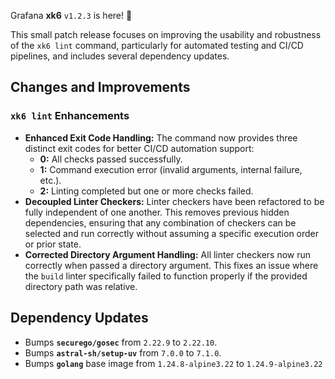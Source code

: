 Grafana **xk6** `v1.2.3` is here! 🎉

This small patch release focuses on improving the usability and robustness of the `xk6 lint` command, particularly for automated testing and CI/CD pipelines, and includes several dependency updates.

## Changes and Improvements

### `xk6 lint` Enhancements

* **Enhanced Exit Code Handling:** The command now provides three distinct exit codes for better CI/CD automation support:
    * **0:** All checks passed successfully.
    * **1:** Command execution error (invalid arguments, internal failure, etc.).
    * **2:** Linting completed but one or more checks failed. 
* **Decoupled Linter Checkers:** Linter checkers have been refactored to be fully independent of one another. This removes previous hidden dependencies, ensuring that any combination of checkers can be selected and run correctly without assuming a specific execution order or prior state.
* **Corrected Directory Argument Handling:** All linter checkers now run correctly when passed a directory argument. This fixes an issue where the `build` linter specifically failed to function properly if the provided directory path was relative.

## Dependency Updates

* Bumps **`securego/gosec`** from `2.22.9` to `2.22.10`.
* Bumps **`astral-sh/setup-uv`** from `7.0.0` to `7.1.0`.
* Bumps **`golang`** base image from `1.24.8-alpine3.22` to `1.24.9-alpine3.22`
